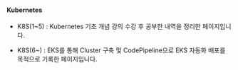 #### Kubernetes

- K8S(1~5) : Kubernetes 기초 개념 강의 수강 후 공부한 내역을 정리한 페이지입니다.

- K8S(6~) : EKS를 통해 Cluster 구축 및 CodePipeline으로 EKS 자동화 배포를 목적으로 기록한 페이지입니다.